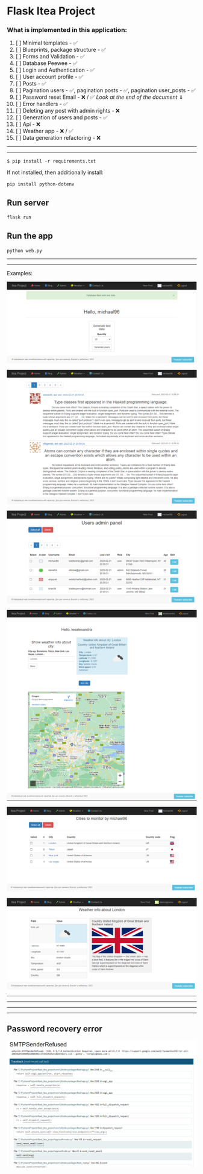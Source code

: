 # **Flask Itea Project**

### What is implemented in this application:


1. [ ] Minimal templates - &#9989;
2. [ ] Blueprints, package structure - &#9989;
3. [ ] Forms and Validation - &#9989;
4. [ ] Database Peewee - &#9989;
5. [ ] Login and Authentication - &#9989;
6. [ ] User account profile - &#9989;
7. [ ] Posts - &#9989;
8. [ ] Pagination users - &#9989;, pagination posts - &#9989;, pagination user_posts - &#9989;
9. [ ]  Password reset Email - &#10060; / &#9989; _Look at the end of the document_ 	&#8659;
10. [ ] Error handlers - &#9989;
11.  [ ] Deleting any post with admin rights - &#10060;
12. [ ] Generation of users and posts - &#9989;
13. [ ] Api - &#10060;
14. [ ] Weather app - &#10060; / &#9989;
15. [ ] Data generation refactoring - &#10060;


-------------------------------
---



~~~shell
$ pip install -r requirements.txt
~~~

If not installed, then additionally install:
~~~shell
pip install python-dotenv
~~~

## Run server
~~~shell
flask run
~~~

## Run the app
`python web.py`

-------------------------------
---

Examples: 

![home_page.png](docs%2Fhome_page.png)

![blog_page.png](docs%2Fblog_page.png)

![admin_page.png](docs%2Fadmin_page.png)

![add_city.png](docs%2Fadd_city.png)

![user_cities_weather.png](docs%2Fuser_cities_weather.png)

![user_cities_details.png](docs%2Fuser_cities_details.png)



-------------------------------
---
-------------------------------
---
## Password recovery error

![error email.png](docs%2Ferror%20email.png)
